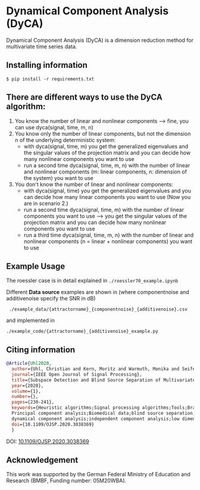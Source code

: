 # Dynamical Component Analysis (DyCA)
Dynamical Component Analysis (DyCA) is a dimension reduction method for multivariate time series data. 

## Installing information
``` $ pip install -r requirements.txt ```

## There are different ways to use the DyCA algorithm:
1. You know the number of linear and nonlinear components --> fine, you can use dyca(signal, time, m, n)
2. You know only the number of linear components, but not the dimension n of the underlying deterministic system:
    - with dyca(signal, time, m) you get the generalized eigenvalues and the singular values of the projection matrix and you can decide how many nonlinear components you want to use
    - run a second time dyca(signal, time, m, n) with the number of linear and nonlinear components (m: linear components, n: dimension of the system) you want to use
3. You don't know the number of linear and nonlinear components:
    - with dyca(signal, time) you get the generalized eigenvalues and you can decide how many linear components you want to use (Now you are in scenario 2.)
    - run a second time dyca(signal, time, m) with the number of linear components you want to use --> you get the singular values of the projection matrix and you can decide how many nonlinear components you want to use
    - run a third time dyca(signal, time, m, n) with the number of linear and nonlinear components (n = linear + nonlinear components) you want to use

## Example Usage

The roessler case is in detail explained in ```./roessler70_example.ipynb```


Different **Data source** examples are shown in (where componentnoise and additivenoise specify the SNR in dB)

``` ./example_data/{attractorname}_{componentnoise}_{additivenoise}.csv```


and implemented in 

```./example_code/{attractorname}_{additivenoise}_example.py```

## Citing information
```bibtex
@Article{Uhl2020,
  author={Uhl, Christian and Kern, Moritz and Warmuth, Monika and Seifert, Bastian},
  journal={IEEE Open Journal of Signal Processing}, 
  title={Subspace Detection and Blind Source Separation of Multivariate Signals by Dynamical Component Analysis (DyCA)}, 
  year={2020},
  volume={1},
  number={},
  pages={230-241},
  keywords={Heuristic algorithms;Signal processing algorithms;Tools;Brain modeling;Mathematical model;Noise measurement;
  Principal component analysis;Biomedical data;blind source separation;differential equations;dimensionality reduction;
  dynamical component analysis;independent component analysis;low dimensional dynamics;motion detection;principal component analysis},
  doi={10.1109/OJSP.2020.3038369}
  }
```
DOI: [10.1109/OJSP.2020.3038369](https://doi.org/10.1109/OJSP.2020.3038369)

## Acknowledgement
This work was supported by the German Federal Ministry of Education and Research (BMBF, Funding number: 05M20WBA).